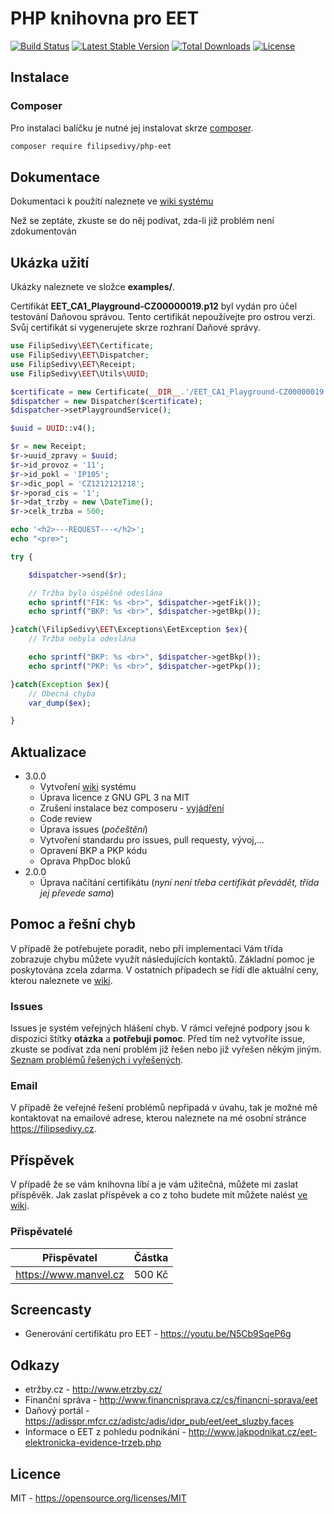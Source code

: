 # PHP knihovna pro EET

[![Build Status](https://travis-ci.org/filipsedivy/PHP-EET.svg?branch=master)](https://travis-ci.org/filipsedivy/PHP-EET) [![Latest Stable Version](https://poser.pugx.org/filipsedivy/php-eet/v/stable)](https://packagist.org/packages/filipsedivy/php-eet) [![Total Downloads](https://poser.pugx.org/filipsedivy/php-eet/downloads)](https://packagist.org/packages/filipsedivy/php-eet) [![License](https://poser.pugx.org/filipsedivy/php-eet/license)](https://packagist.org/packages/filipsedivy/php-eet)

## Instalace

### Composer

Pro instalaci balíčku je nutné jej instalovat skrze [composer](https://getcomposer.org/).

```bash
composer require filipsedivy/php-eet
```

## Dokumentace

Dokumentaci k použítí naleznete ve [wiki systému](https://github.com/filipsedivy/PHP-EET/wiki)

Než se zeptáte, zkuste se do něj podívat, zda-li již problém není zdokumentován

## Ukázka užití

Ukázky naleznete ve složce **examples/**.

Certifikát **EET_CA1_Playground-CZ00000019.p12** byl vydán pro účel testování Daňovou správou. Tento certifikát nepoužívejte pro ostrou verzi. Svůj certifikát si vygenerujete skrze rozhraní Daňové správy.

```php
use FilipSedivy\EET\Certificate;
use FilipSedivy\EET\Dispatcher;
use FilipSedivy\EET\Receipt;
use FilipSedivy\EET\Utils\UUID;

$certificate = new Certificate(__DIR__.'/EET_CA1_Playground-CZ00000019.p12', 'eet');
$dispatcher = new Dispatcher($certificate);
$dispatcher->setPlaygroundService();

$uuid = UUID::v4();

$r = new Receipt;
$r->uuid_zpravy = $uuid;
$r->id_provoz = '11';
$r->id_pokl = 'IP105';
$r->dic_popl = 'CZ1212121218';
$r->porad_cis = '1';
$r->dat_trzby = new \DateTime();
$r->celk_trzba = 500;

echo '<h2>---REQUEST---</h2>';
echo "<pre>";

try {

    $dispatcher->send($r);

    // Tržba byla úspěšně odeslána
    echo sprintf("FIK: %s <br>", $dispatcher->getFik());
    echo sprintf("BKP: %s <br>", $dispatcher->getBkp());

}catch(\FilipSedivy\EET\Exceptions\EetException $ex){
    // Tržba nebyla odeslána

    echo sprintf("BKP: %s <br>", $dispatcher->getBkp());
    echo sprintf("PKP: %s <br>", $dispatcher->getPkp());

}catch(Exception $ex){
    // Obecná chyba
    var_dump($ex);

}
```

## Aktualizace

- 3.0.0
  - Vytvoření [wiki](https://github.com/filipsedivy/PHP-EET/wiki) systému  
  - Úprava licence z GNU GPL 3 na MIT
  - Zrušení instalace bez composeru - [vyjádření](https://github.com/filipsedivy/PHP-EET/wiki/Pro%C4%8D-byla-zru%C5%A1ena-mo%C5%BEnost-instalace-bez-composeru%3F)
  - Code review
  - Úprava issues (_počeštění_)
  - Vytvoření standardu pro issues, pull requesty, vývoj,...
  - Opravení BKP a PKP kódu
  - Oprava PhpDoc bloků
- 2.0.0
  - Úprava načítání certifikátu (*nyní není třeba certifikát převádět, třída jej převede sama*)

## Pomoc a řešní chyb
V případě že potřebujete poradit, nebo při implementaci Vám třída zobrazuje chybu můžete využít následujících kontaktů.
Základní pomoc je poskytována zcela zdarma. V ostatních případech se řídí dle aktuální ceny, kterou naleznete ve [wiki](https://github.com/filipsedivy/PHP-EET/wiki/Zasl%C3%A1n%C3%AD-p%C5%99%C3%ADsp%C4%9Bvku#co-z-toho-nebudu-m%C3%ADt).

### Issues
Issues je systém veřejných hlášení chyb. V rámci veřejné podpory jsou k dispozici štítky **otázka** a **potřebuji pomoc**.
Před tím než vytvoříte issue, zkuste se podívat zda není problém již řešen nebo již vyřešen někým jiným. [Seznam problémů řešených i vyřešených](https://github.com/filipsedivy/PHP-EET/issues?q=label%3Aot%C3%A1zka+label%3A%22pot%C5%99ebuji+pomoc%22).

### Email
V případě že veřejné řešení problémů nepřipadá v úvahu, tak je možné mě kontaktovat na emailové adrese, kterou naleznete na mé osobní stránce https://filipsedivy.cz.

## Příspěvek
V případě že se vám knihovna líbí a je vám užitečná, můžete mi zaslat příspěvěk. Jak zaslat příspěvek a co z toho budete mít můžete nalést [ve wiki](https://github.com/filipsedivy/PHP-EET/wiki/Zasl%C3%A1n%C3%AD-p%C5%99%C3%ADsp%C4%9Bvku).

### Přispěvatelé
| Přispěvatel | Částka |
|-------------|--------|
| https://www.manvel.cz | 500 Kč |

## Screencasty

- Generování certifikátu pro EET - https://youtu.be/N5Cb9SqeP6g

## Odkazy
- etržby.cz - http://www.etrzby.cz/
- Finanční správa - http://www.financnisprava.cz/cs/financni-sprava/eet
- Daňový portál - https://adisspr.mfcr.cz/adistc/adis/idpr_pub/eet/eet_sluzby.faces
- Informace o EET z pohledu podnikání - http://www.jakpodnikat.cz/eet-elektronicka-evidence-trzeb.php

## Licence
MIT - https://opensource.org/licenses/MIT
